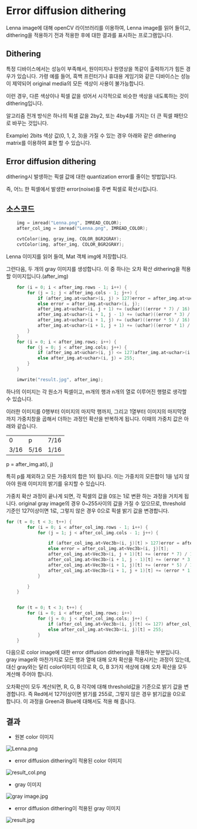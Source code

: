 # Error diffusion dithering

Lenna image에 대해 openCV 라이브러리를 이용하여, Lenna image를 읽어 들이고, dithering을 적용하기 전과 적용한 후에 대한 결과를 표시하는
프로그램입니다.

## Dithering


특정 디바이스에서는 성능이 부족해서, 원이미지나 원영상을 똑같이 출력하기가 힘든 경우가 있습니다. 가령 예를 들어, 흑백 프린터기나 휴대용 게임기와 같은 디바이스는 성능이 제약되어
original media의 모든 색상이 사용이 불가능합니다.

이런 경우, 다른 색상이나 픽셀 값을 섞어서 시각적으로 비슷한 색상을 내도록하는 것이 dithering입니다.

알고리즘 전개 방식은 하나의 픽셀 값을 2by2, 또는 4by4를 가지는 더 큰 픽셀 패턴으로 바꾸는 것입니다.

Example) 2bits 색상 값(0, 1, 2, 3)을 가질 수 있는 경우 아래와 같은 dithering matrix를 이용하여 표현 할 수 있습니다.


## Error diffusion dithering

dithering시 발생하는 픽셀 값에 대한 quantization error를 줄이는 방법입니다.

즉, 어느 한 픽셀에서 발생한 error(noise)를 주변 픽셀로 확산시킵니다.


## 소스코드

```cpp
	img = imread("Lenna.png", IMREAD_COLOR);
	after_col_img = imread("Lenna.png", IMREAD_COLOR);

	cvtColor(img, gray_img, COLOR_BGR2GRAY);
	cvtColor(img, after_img, COLOR_BGR2GRAY);
```

Lenna 이미지를 읽어 들여, Mat 객체 img에 저장합니다.

그런다음, 두 개의 gray 이미지를 생성합니다.
이 중 하나는 오차 확산 dithering을 적용할 이미지입니다.(after_img)


```cpp
	for (i = 0; i < after_img.rows - 1; i++) {
		for (j = 1; j < after_img.cols - 1; j++) {
			if (after_img.at<uchar>(i, j) > 127)error = after_img.at<uchar>(i, j) - 255;
			else error = after_img.at<uchar>(i, j);
			after_img.at<uchar>(i, j + 1) += (uchar)((error * 7) / 16);
			after_img.at<uchar>(i + 1, j - 1) += (uchar)((error * 3) / 16);
			after_img.at<uchar>(i + 1, j) += (uchar)((error * 5) / 16);
			after_img.at<uchar>(i + 1, j + 1) += (uchar)((error * 1) / 16);
		}
	}
	for (i = 0; i < after_img.rows; i++) {
		for (j = 0; j < after_img.cols; j++) {
			if (after_img.at<uchar>(i, j) <= 127)after_img.at<uchar>(i, j) = 0;
			else after_img.at<uchar>(i, j) = 255;
		}
	}

	imwrite("result.jpg", after_img);
```
하나의 이미지는 각 원소가 픽셀이고, m개의 행과 n개의 열로 이루어진 행렬로 생각할 수 있습니다.

이러한 이미지를 0행부터 이미지의 마지막 행까지, 그리고 1열부터 이미지의 마지막열까지 가중치창을 곱해서 더하는 과정인 확산을 반복하게 됩니다.
이때의 가중치 값은 아래와 같습니다.

<table>
<tr><td>0</td><td>p</td><td>7/16</td></tr>
<tr><td>3/16</td><td>5/16</td><td>1/16</td></tr>
</table>

p = after_img.at<uchar>(i, j)

특히 p를 제외하고 모든 가중치의 합은 1이 됩니다. 이는 가중치의 모든합이 1을 넘지 않아야 원래 이미지의 밝기를 유지할 수 있습니다.

가중치 확산 과정이 끝나게 되면, 각 픽셀의 값을 0또는 1로 변환 하는 과정을 거치게 됩니다.
original gray image의 경우 0~255사이의 값을 가질 수 있으므로, threshold 기준인 127이상이면 1로, 그렇지 않은 경우 0으로 픽셀 밝기 값을 변경합니다.

```cpp
for (t = 0; t < 3; t++) {
		for (i = 0; i < after_col_img.rows - 1; i++) {
			for (j = 1; j < after_col_img.cols - 1; j++) {

				if (after_col_img.at<Vec3b>(i, j)[t] > 127)error = after_col_img.at<Vec3b>(i, j)[t] - 255;
				else error = after_col_img.at<Vec3b>(i, j)[t];
				after_col_img.at<Vec3b>(i, j + 1)[t] += (error * 7) / 16;
				after_col_img.at<Vec3b>(i + 1, j - 1)[t] += (error * 3) / 16;
				after_col_img.at<Vec3b>(i + 1, j)[t] += (error * 5) / 16;
				after_col_img.at<Vec3b>(i + 1, j + 1)[t] += (error * 1) / 16;
			}

		}
	}


	for (t = 0; t < 3; t++) {
		for (i = 0; i < after_col_img.rows; i++)
			for (j = 0; j < after_col_img.cols; j++) {
				if (after_col_img.at<Vec3b>(i, j)[t] <= 127) after_col_img.at<Vec3b>(i, j)[t] = 0;
				else after_col_img.at<Vec3b>(i, j)[t] = 255;
			}
	}
```

다음으로 color image에 대한 error diffusion dithering을 적용하는 부분입니다.
gray image와 마찬가지로 모든 행과 열에 대해 오차 확산을 적용시키는 과정이 있는데, 대신 gray와는 달리 color이미지 이므로 R, G, B 3가지 색상에 대해
오차 확산을 모두 계산해 주어야 합니다.

오차확산이 모두 계산되면, R, G, B 각각에 대해 threshold값을 기준으로 밝기 값을 변경합니다.
즉 Red에서 127이상이면 밝기를 255로, 그렇지 않은 경우 밝기값을 0으로 합니다.
이 과정을 Green과 Blue에 대해서도 적용 해 줍니다.

## 결과

* 원본 color 이미지

![Lenna.png](./image/Lenna.png)

* error diffusion dithering이 적용된 color 이미지

![result_col.png](./image/result_col.jpg)

* gray 이미지

![gray image.jpg](./image/gray_image.jpg)

* error diffusion dithering이 적용된 gray 이미지

![result.jpg](./image/result.jpg)


